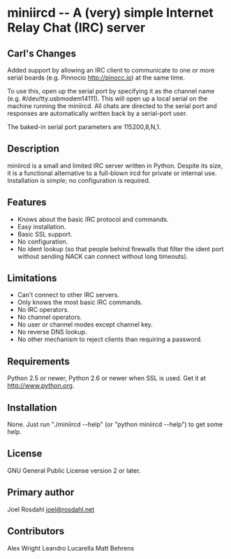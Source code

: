 miniircd -- A (very) simple Internet Relay Chat (IRC) server
============================================================

Carl's Changes
--------------

Added support by allowing an IRC client to communicate to one or more serial boards
(e.g. Pinnocio http://pinocc.io) at the same time.

To use this, open up the serial port by specifying it as the channel name 
(e.g. #/dev/tty.usbmodem14111).  This will open up a local serial on the machine 
running the miniircd.  All chats are directed to the serial port and 
responses are automatically written back by a serial-port user.

The baked-in serial port parameters are 115200,8,N,1.

Description
-----------

miniircd is a small and limited IRC server written in Python. Despite its size,
it is a functional alternative to a full-blown ircd for private or internal
use. Installation is simple; no configuration is required.

Features
--------

* Knows about the basic IRC protocol and commands.
* Easy installation.
* Basic SSL support.
* No configuration.
* No ident lookup (so that people behind firewalls that filter the ident port
  without sending NACK can connect without long timeouts).

Limitations
-----------

* Can't connect to other IRC servers.
* Only knows the most basic IRC commands.
* No IRC operators.
* No channel operators.
* No user or channel modes except channel key.
* No reverse DNS lookup.
* No other mechanism to reject clients than requiring a password.

Requirements
------------

Python 2.5 or newer, Python 2.6 or newer when SSL is used.
Get it at http://www.python.org.

Installation
------------

None. Just run "./miniircd --help" (or "python miniircd --help") to get some
help.

License
-------

GNU General Public License version 2 or later.

Primary author
--------------

Joel Rosdahl <joel@rosdahl.net>

Contributors
------------

Alex Wright
Leandro Lucarella
Matt Behrens
